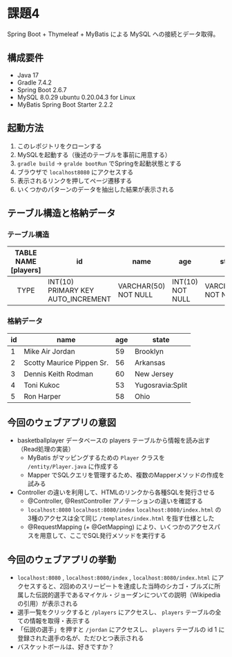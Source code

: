 # 課題4

Spring Boot + Thymeleaf + MyBatis による MySQL への接続とデータ取得。

## 構成要件

- Java 17
- Gradle 7.4.2
- Spring Boot 2.6.7
- MySQL 8.0.29 ubuntu 0.20.04.3 for Linux
- MyBatis Spring Boot Starter 2.2.2

## 起動方法

1. このレポジトリをクローンする
1. MySQLを起動する（後述のテーブルを事前に用意する）
1. `gradle build` -> `gralde bootRun` でSpringを起動状態とする
1. ブラウザで `localhost8080` にアクセスする
1. 表示されるリンクを押してページ遷移する
1. いくつかのパターンのデータを抽出した結果が表示される

## テーブル構造と格納データ

### テーブル構造

| TABLE NAME<br>[players] | id | name | age | state |
| :-: | -- | ---- | --- | ----- |
| TYPE | INT(10)<br>PRIMARY KEY<br>AUTO_INCREMENT | VARCHAR(50)<br>NOT NULL | INT(10)<br>NOT NULL | VARCHAR(50)<br>NOT NULL |

### 格納データ

| id | name | age | state |
| - | - | - | - |
| 1 | Mike Air Jordan | 59 | Brooklyn |
| 2 | Scotty Maurice Pippen Sr. | 56 | Arkansas |
| 3 | Dennis Keith Rodman | 60 | New Jersey |
| 4 | Toni Kukoc | 53 | Yugosravia:Split |
| 5 | Ron Harper | 58 | Ohio |

## 今回のウェブアプリの意図

- basketballplayer データベースの players テーブルから情報を読み出す（Read処理の実装）
  - MyBatis がマッピングするための `Player` クラスを `/entity/Player.java` に作成する
  - Mapper でSQLクエリを管理するため、複数のMapperメソッドの作成を試みる
- Controller の違いを利用して、HTMLのリンクから各種SQLを発行させる 
  - @Controller, @RestController アノテーションの違いを確認する
  - `localhost:8080` `localhost:8080/index` `localhost:8080/index.html` の3種のアクセスは全て同じ `/templates/index.html` を指す仕様とした
  - @RequestMapping (+ @GetMapping) により、いくつかのアクセスパスを用意して、ここでSQL発行メソッドを実行する

## 今回のウェブアプリの挙動

 - `localhost:8080` , `localhost:8080/index` , `localhost:8080/index.html` にアクセスすると、2回めのスリーピートを達成した当時のシカゴ・ブルズに所属した伝説的選手であるマイケル・ジョーダンについての説明（Wikipediaの引用）が表示される
 - 選手一覧をクリックすると `/players` にアクセスし、 `players` テーブルの全ての情報を取得・表示する
 - 「伝説の選手」を押すと `/jordan` にアクセスし、 `players` テーブルの id 1 に登録された選手の名が、ただひとつ表示される
 - バスケットボールは、好きですか？